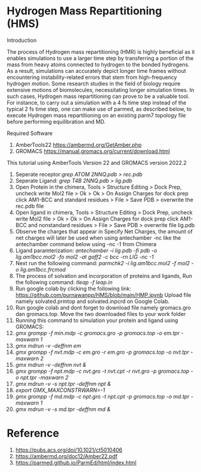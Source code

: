 # Hydrogen Mass Repartitioning (HMS)
Introduction

The process of Hydrogen mass repartitioning (HMR) is highly beneficial as it enables simulations to use a larger time step by transferring a portion of the mass from heavy atoms connected to hydrogen to the bonded hydrogens. As a result, simulations can accurately depict longer time frames without encountering instability-related errors that stem from high-frequency hydrogen motion. Some research studies in the field of biology require extensive motions of biomolecules, necessitating longer simulation times. In such cases, Hydrogen mass repartitioning can prove to be a valuable tool. For instance, to carry out a simulation with a 4 fs time step instead of the typical 2 fs time step, one can make use of parmed, as described below, to execute Hydrogen mass repartitioning on an existing parm7 topology file before performing equilibration and MD.

Required Software
1. AmberTools22 https://ambermd.org/GetAmber.php
2. GROMACS https://manual.gromacs.org/current/download.html

This tutorial using AmberTools Version 22 and GROMACS version 2022.2
1. Seperate receptor:*grep ATOM 2NNQ.pdb > rec.pdb*
2. Seperate Ligand: *grep T4B 2NNQ.pdb > lig.pdb*
3. Open Protein in the chimera, Tools > Structure Editing > Dock Prep, uncheck write Mol2 file > Ok > Ok > On Assign Charges for dock prep click AM1-BCC and standard residues > File > Save PDB > overwrite the rec.pdb file
4. Open ligand in chimera, Tools > Structure Editing > Dock Prep, uncheck write Mol2 file > Ok > Ok > On Assign Charges for dock prep click AM1-BCC and nonstandard residues > File > Save PDB > overwrite file lig.pdb
5. Observe the charges that appear in Specify Net Charges, the amount of net charges will later be used when using antechamber -nc like the antechamber command below using -nc -1 from Chimera
6. Ligand paramterization:
*antechamber -i lig.pdb -fi pdb -o lig.am1bcc.mol2 -fo mol2 -at gaff2 -c bcc -rn LIG -nc -1*
7. Next run the following command: *parmchk2 -i lig.am1bcc.mol2 -f mol2 -o lig.am1bcc.frcmod*
8. The process of solvation and incorporation of proteins and ligands, Run the following command: *tleap -f leap.in*
9. Run google colab by clicking the following link: https://github.com/purnawanpp/HMS/blob/main/HMP.ipynb
Upload file namely solvated.prmtop and solvated.inpcrd on Google Colab.
10. Run google colab and dont forget to download file namely gromacs.gro dan gromacs.top. Move the two downloaded files to your work folder
11. Running this command to simulation your protein and ligand using GROMACS:
12. *gmx grompp -f min.mdp -c gromacs.gro -p gromacs.top -o em.tpr -maxwarn 1*
13. *gmx mdrun -v -deffnm em*
14. *gmx grompp -f nvt.mdp -c em.gro -r em.gro -p gromacs.top -o nvt.tpr -maxwarn 2*
15. *gmx mdrun -v -deffnm nvt &*
16. *gmx grompp -f npt.mdp -c nvt.gro -t nvt.cpt -r nvt.gro -p gromacs.top -o npt.tpr -maxwarn 2*
17. *gmx mdrun -v -s npt.tpr -deffnm npt &*
18. *export GMX_MAXCONSTRWARN=-1*
19. *gmx grompp -f md.mdp -c npt.gro -t npt.cpt -p gromacs.top -o md.tpr -maxwarn 1*
20. *gmx mdrun -v -s md.tpr -deffnm md &*

# Reference
1. https://pubs.acs.org/doi/10.1021/ct5010406
2. https://ambermd.org/doc12/Amber22.pdf
3. https://parmed.github.io/ParmEd/html/index.html
